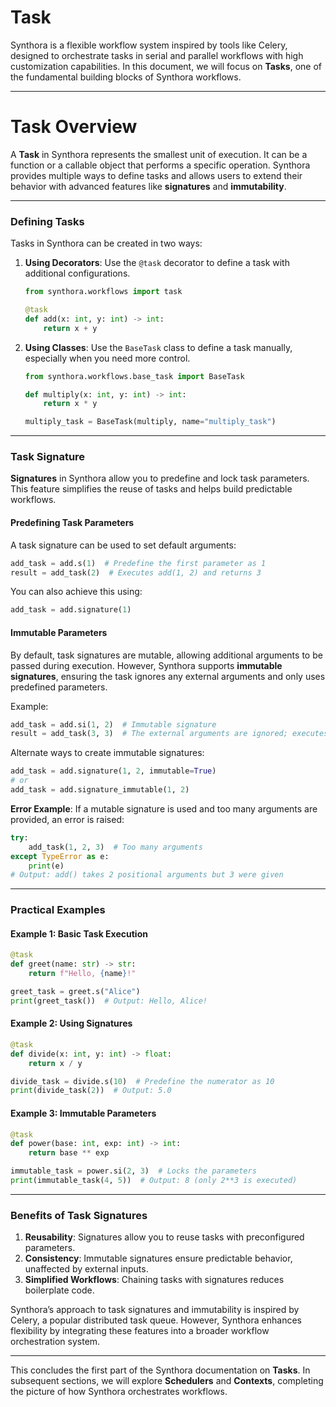 <!-- LICENSE HEADER MANAGED BY add-license-header

Copyright 2024-2025 Syntropix-AI.org

Licensed under the Apache License, Version 2.0 (the "License");
you may not use this file except in compliance with the License.
You may obtain a copy of the License at

    http://www.apache.org/licenses/LICENSE-2.0

Unless required by applicable law or agreed to in writing, software
distributed under the License is distributed on an "AS IS" BASIS,
WITHOUT WARRANTIES OR CONDITIONS OF ANY KIND, either express or implied.
See the License for the specific language governing permissions and
limitations under the License.
-->

# Task

Synthora is a flexible workflow system inspired by tools like Celery, designed to orchestrate tasks in serial and parallel workflows with high customization capabilities. In this document, we will focus on **Tasks**, one of the fundamental building blocks of Synthora workflows.

---

# Task Overview

A **Task** in Synthora represents the smallest unit of execution. It can be a function or a callable object that performs a specific operation. Synthora provides multiple ways to define tasks and allows users to extend their behavior with advanced features like **signatures** and **immutability**.

---

### Defining Tasks

Tasks in Synthora can be created in two ways:

1. **Using Decorators**:
   Use the `@task` decorator to define a task with additional configurations.
   ```python
   from synthora.workflows import task

   @task
   def add(x: int, y: int) -> int:
       return x + y
   ```

2. **Using Classes**:
   Use the `BaseTask` class to define a task manually, especially when you need more control.
   ```python
   from synthora.workflows.base_task import BaseTask

   def multiply(x: int, y: int) -> int:
       return x * y

   multiply_task = BaseTask(multiply, name="multiply_task")
   ```

---

### Task Signature

**Signatures** in Synthora allow you to predefine and lock task parameters. This feature simplifies the reuse of tasks and helps build predictable workflows.

#### Predefining Task Parameters
A task signature can be used to set default arguments:
```python
add_task = add.s(1)  # Predefine the first parameter as 1
result = add_task(2)  # Executes add(1, 2) and returns 3
```

You can also achieve this using:
```python
add_task = add.signature(1)
```

#### Immutable Parameters
By default, task signatures are mutable, allowing additional arguments to be passed during execution. However, Synthora supports **immutable signatures**, ensuring the task ignores any external arguments and only uses predefined parameters.

Example:
```python
add_task = add.si(1, 2)  # Immutable signature
result = add_task(3, 3)  # The external arguments are ignored; executes add(1, 2) and returns 3
```

Alternate ways to create immutable signatures:
```python
add_task = add.signature(1, 2, immutable=True)
# or
add_task = add.signature_immutable(1, 2)
```

**Error Example**:
If a mutable signature is used and too many arguments are provided, an error is raised:
```python
try:
    add_task(1, 2, 3)  # Too many arguments
except TypeError as e:
    print(e)
# Output: add() takes 2 positional arguments but 3 were given
```

---

### Practical Examples

#### Example 1: Basic Task Execution
```python
@task
def greet(name: str) -> str:
    return f"Hello, {name}!"

greet_task = greet.s("Alice")
print(greet_task())  # Output: Hello, Alice!
```

#### Example 2: Using Signatures
```python
@task
def divide(x: int, y: int) -> float:
    return x / y

divide_task = divide.s(10)  # Predefine the numerator as 10
print(divide_task(2))  # Output: 5.0
```

#### Example 3: Immutable Parameters
```python
@task
def power(base: int, exp: int) -> int:
    return base ** exp

immutable_task = power.si(2, 3)  # Locks the parameters
print(immutable_task(4, 5))  # Output: 8 (only 2**3 is executed)
```

---

### Benefits of Task Signatures

1. **Reusability**: Signatures allow you to reuse tasks with preconfigured parameters.
2. **Consistency**: Immutable signatures ensure predictable behavior, unaffected by external inputs.
3. **Simplified Workflows**: Chaining tasks with signatures reduces boilerplate code.

Synthora’s approach to task signatures and immutability is inspired by Celery, a popular distributed task queue. However, Synthora enhances flexibility by integrating these features into a broader workflow orchestration system.

---

This concludes the first part of the Synthora documentation on **Tasks**. In subsequent sections, we will explore **Schedulers** and **Contexts**, completing the picture of how Synthora orchestrates workflows.
